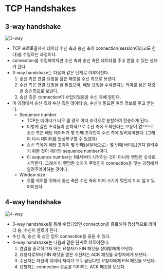 # TCP Handshakes

## 3-way handshake

![3-way](https://user-images.githubusercontent.com/46441723/162701026-437a9c69-6122-4845-b436-0c45985bd2da.png)


- TCP 프로토콜에서 데이터 수신 측과 송신 측이 connection(session이라고도 한다)을 수립하는 과정이다.
- connection을 수립해야지만 수신 측과 송신 측은 데이터를 주고 받을 수 있는 상태가 된다.
- 3-way handshake는 다음과 같은 단계로 이루어진다.
    1. 송신 측은 연결 요청을 담은 패킷을 수신 측으로 보낸다.
    2. 수신 측은 연결 요청을 잘 받았으며, 해당 요청을 수락한다는 의미를 담은 패킷을 송신측으로 보낸다.
    3. 송신 측은 connection이 수립되었음을 수신 측에 알린다.
- 이 과정에서 송신 측과 수신 측은 데이터 송, 수신에 필요한 여러 정보를 주고 받는다.
    - Sequence number
        - TCP는 데이터가 너무 클 경우 여러 조각으로 분할하여 전송하게 된다.
        - 이렇게 잘린 조각들이 순차적으로 수신 측에 도착한다는 보장이 없으므로 송신 측은 해당 데이터가 몇 번째 조각인지 수신 측에 알려줘야한다. (그래야 다시 데이터를 원상복구할 수 있겠지)
        - 송신 측에게 해당 조각이 몇 번째(실질적으로는 몇 번째 바이트)인지 알려주기 위한 것이 헤더의 sequence number이다.
        - 이 sequence number는 1에서부터 시작하는 것이 아니라 랜덤한 숫자로 시작한다. 그래서 이 랜덤한 숫자가 무엇인지 connection을 맺는 과정에서 알려주어야하는 것이다.
    - Window size
        - 흐름 제어를 위해서 송신 측은 수신 측의 버퍼 크기가 몇인지 미리 알고 있어야한다.

## 4-way handshake

![4-way](https://user-images.githubusercontent.com/46441723/162700922-3e941938-b535-4f96-ab4e-77ee5b87182b.png)

- 3-way handshake를 통해 수립되었던 connection을 종료해야 정상적으로 데이터 송, 수신이 완료가 된다.
- 수신 측, 송신 측 상관 없이 connection을 끊을 수 있다.
- 4-way handshake는 다음과 같은 단계로 이루어진다.
    1. 연결을 종료하고자 하는 요청자가 FIN 패킷을 상대방에게 보낸다.
    2. 요청자로부터 FIN 패킷을 받은 수신자는 ACK 패킷을 요청자에게 보낸다.
    3. 수신자는 자신의 데이터 처리가 모두 끝났다면 요청자에게 FIN 패킷을 보낸다.
    4. 요청자는 connection 종료를 의미하는 ACK 패킷을 보낸다.
